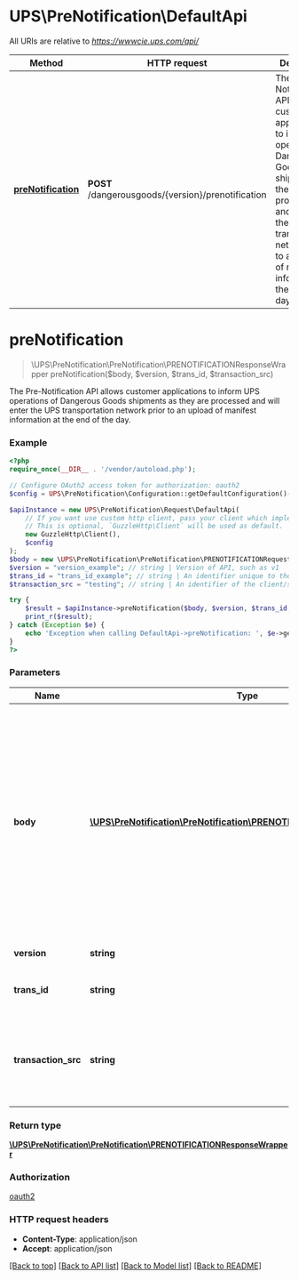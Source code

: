 # UPS\PreNotification\DefaultApi

All URIs are relative to *https://wwwcie.ups.com/api/*

Method | HTTP request | Description
------------- | ------------- | -------------
[**preNotification**](DefaultApi.md#prenotification) | **POST** /dangerousgoods/{version}/prenotification | The Pre-Notification API allows customer applications to inform UPS operations of Dangerous Goods shipments as they are processed and will enter the UPS transportation network prior to an upload of manifest information at the end of the day.

# **preNotification**
> \UPS\PreNotification\PreNotification\PRENOTIFICATIONResponseWrapper preNotification($body, $version, $trans_id, $transaction_src)

The Pre-Notification API allows customer applications to inform UPS operations of Dangerous Goods shipments as they are processed and will enter the UPS transportation network prior to an upload of manifest information at the end of the day.

### Example
```php
<?php
require_once(__DIR__ . '/vendor/autoload.php');

// Configure OAuth2 access token for authorization: oauth2
$config = UPS\PreNotification\Configuration::getDefaultConfiguration()->setAccessToken('YOUR_ACCESS_TOKEN');

$apiInstance = new UPS\PreNotification\Request\DefaultApi(
    // If you want use custom http client, pass your client which implements `GuzzleHttp\ClientInterface`.
    // This is optional, `GuzzleHttp\Client` will be used as default.
    new GuzzleHttp\Client(),
    $config
);
$body = new \UPS\PreNotification\PreNotification\PRENOTIFICATIONRequestWrapper(); // \UPS\PreNotification\PreNotification\PRENOTIFICATIONRequestWrapper | Generate sample code for popular API requests by selecting an example below. To view a full sample request and response, first click "Authorize" and enter your application credentials, then populate the required parameters above and click "Try it out".
$version = "version_example"; // string | Version of API, such as v1
$trans_id = "trans_id_example"; // string | An identifier unique to the request. Length 32
$transaction_src = "testing"; // string | An identifier of the client/source application that is making the request.Length 512

try {
    $result = $apiInstance->preNotification($body, $version, $trans_id, $transaction_src);
    print_r($result);
} catch (Exception $e) {
    echo 'Exception when calling DefaultApi->preNotification: ', $e->getMessage(), PHP_EOL;
}
?>
```

### Parameters

Name | Type | Description  | Notes
------------- | ------------- | ------------- | -------------
 **body** | [**\UPS\PreNotification\PreNotification\PRENOTIFICATIONRequestWrapper**](../Model/PRENOTIFICATIONRequestWrapper.md)| Generate sample code for popular API requests by selecting an example below. To view a full sample request and response, first click &quot;Authorize&quot; and enter your application credentials, then populate the required parameters above and click &quot;Try it out&quot;. |
 **version** | **string**| Version of API, such as v1 |
 **trans_id** | **string**| An identifier unique to the request. Length 32 | [optional]
 **transaction_src** | **string**| An identifier of the client/source application that is making the request.Length 512 | [optional] [default to testing]

### Return type

[**\UPS\PreNotification\PreNotification\PRENOTIFICATIONResponseWrapper**](../Model/PRENOTIFICATIONResponseWrapper.md)

### Authorization

[oauth2](../../README.md#oauth2)

### HTTP request headers

 - **Content-Type**: application/json
 - **Accept**: application/json

[[Back to top]](#) [[Back to API list]](../../README.md#documentation-for-api-endpoints) [[Back to Model list]](../../README.md#documentation-for-models) [[Back to README]](../../README.md)

